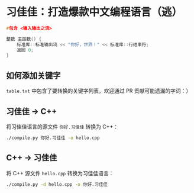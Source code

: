 # 习佳佳：打造爆款中文编程语言（逃）

```cpp
#包含 <输入输出之流>

整数 主函数() {
    标准库::标准输出流 << "你好，世界！" << 标准库::行结束符;
    返回 0;
}
```

## 如何添加关键字

`table.txt` 中包含了要转换的关键字列表，欢迎通过 PR 贡献可能遗漏的字词：）

## 习佳佳 -> C++

将习佳佳语言的源文件 `你好.习佳佳` 转换为 C++：
```bash
./compile.py 你好.习佳佳 -o hello.cpp
```

## C++ -> 习佳佳

将 C++ 源文件 `hello.cpp` 转换为习佳佳语言：
```bash
./compile.py -d hello.cpp -o 你好.习佳佳
```

